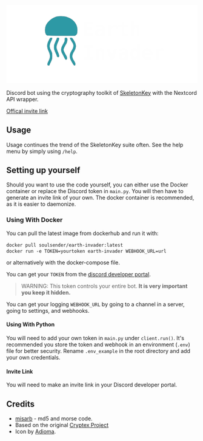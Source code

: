 ![Alt text](title.png)

Discord bot using the cryptography toolkit of [SkeletonKey](https://github.com/CosmodiumCS/SkeletonKey) with the Nextcord API wrapper.

[Offical invite link](https://discord.com/api/oauth2/authorize?client_id=993324580125032538&permissions=8&scope=applications.commands+bot)

## Usage
Usage continues the trend of the SkeletonKey suite often. See the help menu by simply using `/help`.

## Setting up yourself
Should you want to use the code yourself, you can either use the Docker container or replace the Discord token in `main.py`. You will then have to generate an invite link of your own. The docker container is recommended, as it is easier to daemonize.

### Using With Docker
You can pull the latest image from dockerhub and run it with:
```
docker pull soulsender/earth-invader:latest
docker run -e TOKEN=yourtoken earth-invader WEBHOOK_URL=url
```
or alternatively with the docker-compose file.

You can get your `TOKEN` from the [discord developer portal](https://discord.com/developers/docs/intro).
> WARNING: This token controls your entire bot. **It is very important you keep it hidden.**

You can get your logging `WEBHOOK_URL` by going to a channel in a server, going to settings, and webhooks.

#### Using With Python
You will need to add your own token in `main.py` under `client.run()`. It's recommended you store the token and webhook in an environment (`.env`) file for better security. Rename `.env_example` in the root directory and add your own credentials.

#### Invite Link
You will need to make an invite link in your Discord developer portal.

## Credits
 - [misarb](https://github.com/Soulsender/Earth-Invader/pull/6) - md5 and morse code.
 - Based on the original [Cryptex Project](https://github.com/SSGorg/Cryptex)
 - Icon by [Adioma](https://adioma.com).
